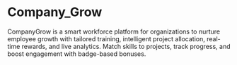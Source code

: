 # Company_Grow
CompanyGrow is a smart workforce platform for organizations to nurture employee growth with tailored training, intelligent project allocation, real-time rewards, and live analytics. Match skills to projects, track progress, and boost engagement with badge-based bonuses.
